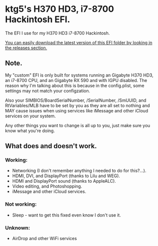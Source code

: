 # ktg5's H370 HD3, i7-8700 Hackintosh EFI.
The EFI I use for my H370 HD3 i7-8700 Hackintosh.

[You can easily download the latest version of this EFI folder by looking in the releases section.](https://github.com/ktg5/H370-HD3-i7-8700-Hackintosh/releases)

## Note.
My "custom" EFI is only built for systems running an Gigabyte H370 HD3, an i7-8700 CPU, and an Gigabyte RX 590 and with IGPU disabled. The reason why I'm talking about this is because in the config.plist, some settings may not match your configzation.

Also your SIMBIOS/BoardSerialNumber, /SerialNumber, /SmUUID, and RtVariables/MLB have to be set by you as they are all set to nothing and MAY cause issues when using services like iMessage and other iCloud services on your system.

Any other things you want to change is all up to you, just make sure you know what you're doing.

## What does and doesn't work.
### Working:
* Networking (I don't remember anything I needed to do for this?...).
* HDMI, DVI, and DisplayPort (thanks to Lilu and WEG).
* HDMI and DisplayPort sound (thanks to AppleALC).
* Video editing, and Photoshopping.
* iMessage and other iCloud services.
### Not working:
* Sleep - want to get this fixed even know I don't use it.
### Unknown:
* AirDrop and other WiFi services
